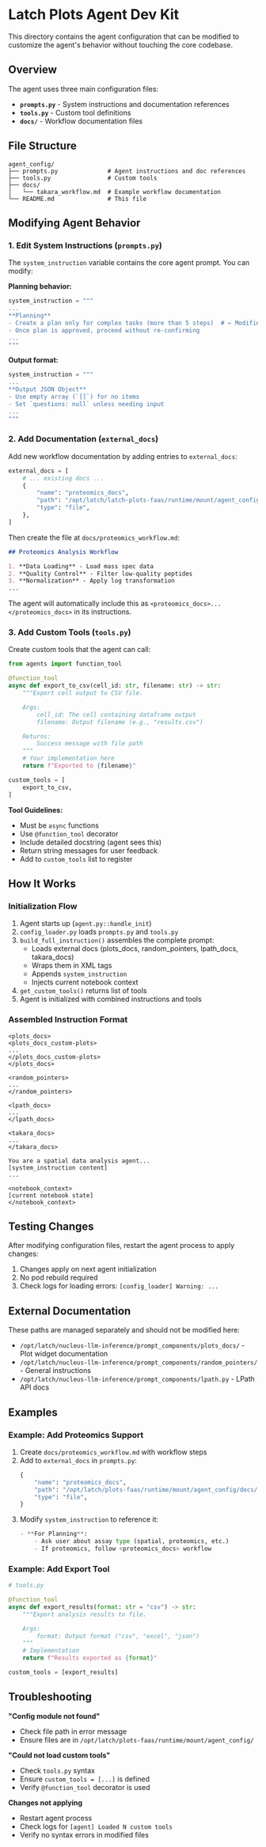 # Latch Plots Agent Dev Kit

This directory contains the agent configuration that can be modified to customize the agent's behavior without touching the core codebase.

## Overview

The agent uses three main configuration files:
- **`prompts.py`** - System instructions and documentation references
- **`tools.py`** - Custom tool definitions
- **`docs/`** - Workflow documentation files

## File Structure

```
agent_config/
├── prompts.py              # Agent instructions and doc references
├── tools.py                # Custom tools
├── docs/
│   └── takara_workflow.md  # Example workflow documentation
└── README.md               # This file
```

## Modifying Agent Behavior

### 1. Edit System Instructions (`prompts.py`)

The `system_instruction` variable contains the core agent prompt. You can modify:

**Planning behavior:**
```python
system_instruction = """
...
**Planning**
- Create a plan only for complex tasks (more than 5 steps)  # ← Modified
- Once plan is approved, proceed without re-confirming
...
"""
```

**Output format:**
```python
system_instruction = """
...
**Output JSON Object**
- Use empty array (`[]`) for no items
- Set `questions: null` unless needing input
...
"""
```

### 2. Add Documentation (`external_docs`)

Add new workflow documentation by adding entries to `external_docs`:

```python
external_docs = [
    # ... existing docs ...
    {
        "name": "proteomics_docs",
        "path": "/opt/latch/latch-plots-faas/runtime/mount/agent_config/docs/proteomics_workflow.md",
        "type": "file",
    },
]
```

Then create the file at `docs/proteomics_workflow.md`:

```markdown
## Proteomics Analysis Workflow

1. **Data Loading** - Load mass spec data
2. **Quality Control** - Filter low-quality peptides
3. **Normalization** - Apply log transformation
...
```

The agent will automatically include this as `<proteomics_docs>...</proteomics_docs>` in its instructions.

### 3. Add Custom Tools (`tools.py`)

Create custom tools that the agent can call:

```python
from agents import function_tool

@function_tool
async def export_to_csv(cell_id: str, filename: str) -> str:
    """Export cell output to CSV file.

    Args:
        cell_id: The cell containing dataframe output
        filename: Output filename (e.g., "results.csv")

    Returns:
        Success message with file path
    """
    # Your implementation here
    return f"Exported to {filename}"

custom_tools = [
    export_to_csv,
]
```

**Tool Guidelines:**
- Must be `async` functions
- Use `@function_tool` decorator
- Include detailed docstring (agent sees this)
- Return string messages for user feedback
- Add to `custom_tools` list to register

## How It Works

### Initialization Flow

1. Agent starts up (`agent.py::handle_init`)
2. `config_loader.py` loads `prompts.py` and `tools.py`
3. `build_full_instruction()` assembles the complete prompt:
   - Loads external docs (plots_docs, random_pointers, lpath_docs, takara_docs)
   - Wraps them in XML tags
   - Appends `system_instruction`
   - Injects current notebook context
4. `get_custom_tools()` returns list of tools
5. Agent is initialized with combined instructions and tools

### Assembled Instruction Format

```
<plots_docs>
<plots_docs_custom-plots>
...
</plots_docs_custom-plots>
</plots_docs>

<random_pointers>
...
</random_pointers>

<lpath_docs>
...
</lpath_docs>

<takara_docs>
...
</takara_docs>

You are a spatial data analysis agent...
[system_instruction content]
...

<notebook_context>
[current notebook state]
</notebook_context>
```

## Testing Changes

After modifying configuration files, restart the agent process to apply changes:

1. Changes apply on next agent initialization
2. No pod rebuild required
3. Check logs for loading errors: `[config_loader] Warning: ...`

## External Documentation

These paths are managed separately and should not be modified here:

- `/opt/latch/nucleus-llm-inference/prompt_components/plots_docs/` - Plot widget documentation
- `/opt/latch/nucleus-llm-inference/prompt_components/random_pointers/` - General instructions
- `/opt/latch/nucleus-llm-inference/prompt_components/lpath.py` - LPath API docs

## Examples

### Example: Add Proteomics Support

1. Create `docs/proteomics_workflow.md` with workflow steps
2. Add to `external_docs` in `prompts.py`:
   ```python
   {
       "name": "proteomics_docs",
       "path": "/opt/latch/plots-faas/runtime/mount/agent_config/docs/proteomics_workflow.md",
       "type": "file",
   }
   ```
3. Modify `system_instruction` to reference it:
   ```python
   - **For Planning**:
       - Ask user about assay type (spatial, proteomics, etc.)
       - If proteomics, follow <proteomics_docs> workflow
   ```

### Example: Add Export Tool

```python
# tools.py

@function_tool
async def export_results(format: str = "csv") -> str:
    """Export analysis results to file.

    Args:
        format: Output format ("csv", "excel", "json")
    """
    # Implementation
    return f"Results exported as {format}"

custom_tools = [export_results]
```

## Troubleshooting

**"Config module not found"**
- Check file path in error message
- Ensure files are in `/opt/latch/plots-faas/runtime/mount/agent_config/`

**"Could not load custom tools"**
- Check `tools.py` syntax
- Ensure `custom_tools = [...]` is defined
- Verify `@function_tool` decorator is used

**Changes not applying**
- Restart agent process
- Check logs for `[agent] Loaded N custom tools`
- Verify no syntax errors in modified files
